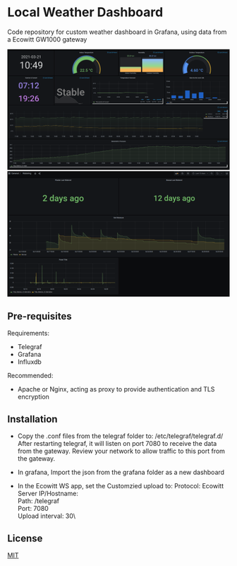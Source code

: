 # Local Weather Dashboard

Code repository for custom weather dashboard in Grafana, using data from a Ecowitt GW1000 gateway

![Local Weather Dashboard](/Screenshot-Grafana.png?raw=true "Grafana Screenshot")
![Watering Dashboard](/Screenshot_Grafana_Watering.png?raw=true "Grafana Screenshot")

## Pre-requisites

Requirements:
- Telegraf
- Grafana
- Influxdb

Recommended:
- Apache or Nginx, acting as proxy to provide authentication and TLS encryption

## Installation

- Copy the .conf files from the telegraf folder to:
/etc/telegraf/telegraf.d/
After restarting telegraf, it will listen on port 7080 to receive the data from the gateway. Review your network to allow traffic to this port from the gateway.

- In grafana, Import the json from the grafana folder as a new dashboard

- In the Ecowitt WS app, set the Customzied upload to:
Protocol: Ecowitt\
Server IP/Hostname: <Your telegraf installation hostname>\
Path: /telegraf\
Port: 7080\
Upload interval: 30\

## License
[MIT](https://choosealicense.com/licenses/mit/)
